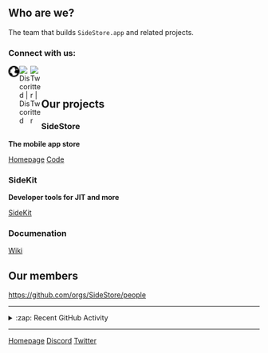 <!-- 
Docs: How to use GitHub README and actions to auto-generate embedded content.
https://github.com/anuraghazra/github-readme-stats
https://www.youtube.com/watch?v=n6d4KHSKqGk
https://github.com/rahuldkjain/github-profile-readme-generator
 -->

## Who are we?

The team that builds `SideStore.app` and related projects.

### Connect with us:

<!--
[![Website](https://img.shields.io/website?label=sidestore.io&style=for-the-badge&url=https://sidestore.io)](https://sidestore.io)
[![Twitter Follow](https://img.shields.io/twitter/follow/sidestore_io?color=1DA1F2&logo=twitter&style=for-the-badge)](https://twitter.com/intent/follow?original_referer=https%3A%2F%2Fgithub.com%2Fsidestore&screen_name=sidestore)
[![GitHub Followers](https://img.shields.io/github/followers/sidestore?style=for-the-badge)]()
[![GitHub Sponsors](https://img.shields.io/github/sponsors/sidestore?style=for-the-badge
)]() 
-->

[<img align="left" alt="sidestore.io" width="22px" src="https://raw.githubusercontent.com/iconic/open-iconic/master/svg/globe.svg" />][website]
[<img align="left" alt="Discord | Discord" width="22px" src="https://cdn.jsdelivr.net/npm/simple-icons@v3/icons/discord.svg" />][discord]
[<img align="left" alt="Twitter | Twitter" width="22px" src="https://cdn.jsdelivr.net/npm/simple-icons@v3/icons/twitter.svg" />][twitter]

<br />
<br />

## Our projects

### SideStore

__The mobile app store__

[Homepage][website]
[Code][git.sidestore]

### SideKit

__Developer tools for JIT and more__

[SideKit][git.sidekit]

### Documenation

[Wiki][wiki]

## Our members

https://github.com/orgs/SideStore/people

---

<details>
  <summary>:zap: Recent GitHub Activity</summary>

<!--START_SECTION:activity-->
1. ❌ Closed PR [#257](https://github.com/SideStore/SideStore/pull/257) in [SideStore/SideStore](https://github.com/SideStore/SideStore)
2. ❗️ Opened issue [#281](https://github.com/SideStore/SideStore/issues/281) in [SideStore/SideStore](https://github.com/SideStore/SideStore)
3. 🗣 Commented on [#257](https://github.com/SideStore/SideStore/issues/257) in [SideStore/SideStore](https://github.com/SideStore/SideStore)
4. 🗣 Commented on [#257](https://github.com/SideStore/SideStore/issues/257) in [SideStore/SideStore](https://github.com/SideStore/SideStore)
5. 🗣 Commented on [#262](https://github.com/SideStore/SideStore/issues/262) in [SideStore/SideStore](https://github.com/SideStore/SideStore)
6. 💪 Opened PR [#14](https://github.com/SideStore/apple-private-apis/pull/14) in [SideStore/apple-private-apis](https://github.com/SideStore/apple-private-apis)
7. ❗️ Opened issue [#9](https://github.com/SideStore/SideServer-Windows/issues/9) in [SideStore/SideServer-Windows](https://github.com/SideStore/SideServer-Windows)
8. 💪 Opened PR [#2](https://github.com/SideStore/SideKit/pull/2) in [SideStore/SideKit](https://github.com/SideStore/SideKit)
9. 🗣 Commented on [#262](https://github.com/SideStore/SideStore/issues/262) in [SideStore/SideStore](https://github.com/SideStore/SideStore)
10. 🗣 Commented on [#262](https://github.com/SideStore/SideStore/issues/262) in [SideStore/SideStore](https://github.com/SideStore/SideStore)
11. 🗣 Commented on [#262](https://github.com/SideStore/SideStore/issues/262) in [SideStore/SideStore](https://github.com/SideStore/SideStore)
12. 🗣 Commented on [#262](https://github.com/SideStore/SideStore/issues/262) in [SideStore/SideStore](https://github.com/SideStore/SideStore)
13. ❗️ Closed issue [#280](https://github.com/SideStore/SideStore/issues/280) in [SideStore/SideStore](https://github.com/SideStore/SideStore)
14. 🗣 Commented on [#280](https://github.com/SideStore/SideStore/issues/280) in [SideStore/SideStore](https://github.com/SideStore/SideStore)
15. ❗️ Opened issue [#280](https://github.com/SideStore/SideStore/issues/280) in [SideStore/SideStore](https://github.com/SideStore/SideStore)
16. 🗣 Commented on [#217](https://github.com/SideStore/SideStore/issues/217) in [SideStore/SideStore](https://github.com/SideStore/SideStore)
17. 🗣 Commented on [#217](https://github.com/SideStore/SideStore/issues/217) in [SideStore/SideStore](https://github.com/SideStore/SideStore)
18. 🎉 Merged PR [#1](https://github.com/SideStore/SideKit/pull/1) in [SideStore/SideKit](https://github.com/SideStore/SideKit)
19. 💪 Opened PR [#278](https://github.com/SideStore/SideStore/pull/278) in [SideStore/SideStore](https://github.com/SideStore/SideStore)
20. 🗣 Commented on [#277](https://github.com/SideStore/SideStore/issues/277) in [SideStore/SideStore](https://github.com/SideStore/SideStore)
<!--END_SECTION:activity-->

</details>

---

[Homepage][patreon] [Discord][discord] [Twitter][twitter]

<!--
- [Patreon][patreon]
- [OpenCollective][opencollective]
- [YouTube][youtube]
-->

[website]: https://sidestore.io
[wiki]: https://wiki.sidestore.io
[twitter]: https://twitter.com/sidestore_io
[discord]: https://discord.gg/CacsuuzsBq
[youtube]: https://youtube.com/TODO
[patreon]: https://www.patreon.com/SideStore
[opencollective]: https://opencollective.com/TODO
[git.sidestore]: https://github.com/SideStore/SideStore/
[git.sidekit]: https://github.com/SideStore/SideKit

